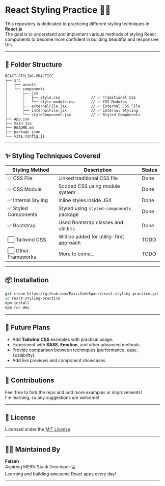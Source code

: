 # React Styling Practice 🧑‍🎨

This repository is dedicated to practicing different styling techniques in **React.js**.  
The goal is to understand and implement various methods of styling React components to become more confident in building beautiful and responsive UIs.

---

## 📁 Folder Structure

```
REACT-STYLING-PRACTICE
├── src
│   ├── assets
│   └── components
│       ├── css
│       │   ├── style.css              // ✅ Traditional CSS
│       │   └── style.module.css       // ✅ CSS Modules
│       ├── externalFile.jsx           // ✅ External CSS File
│       ├── internalFile.jsx           // ✅ Internal Styling
│       └── styleComponent.jsx         // ✅ Styled Components
├── App.jsx
├── main.jsx
├── README.md
├── package.json
└── vite.config.js
```

---

## ✨ Styling Techniques Covered

| Styling Method       | Description                              | Status |
|----------------------|------------------------------------------|--------|
| ✅ CSS File          | Linked traditional CSS file              | Done   |
| ✅ CSS Module        | Scoped CSS using module system           | Done   |
| ✅ Internal Styling  | Inline styles inside JSX                 | Done   |
| ✅ Styled Components | Styled using `styled-components` package | Done   |
| ✅ Bootstrap         | Used Bootstrap classes and utilities     | Done   |
| ⬜ Tailwind CSS      | Will be added for utility-first approach | TODO   |
| ⬜ Other Frameworks  | More to come...                          | TODO   |

---

## 📦 Installation

```bash
git clone https://github.com/FaiziCodeSpace/react-styling-practice.git
cd react-styling-practice
npm install
npm run dev
```

---

## 🔄 Future Plans

- Add **Tailwind CSS** examples with practical usage.
- Experiment with **SASS**, **Emotion**, and other advanced methods.
- Provide comparison between techniques (performance, ease, scalability).
- Add live previews and component showcases.

---

## 🤝 Contributions

Feel free to fork the repo and add more examples or improvements!  
I'm learning, so any suggestions are welcome!

---

## 📃 License

Licensed under the [MIT License](LICENSE).

---

## 🙋‍♂️ Maintained By

**Faizan**  
Aspiring MERN Stack Developer 💻  
Learning and building awesome React apps every day!

---
